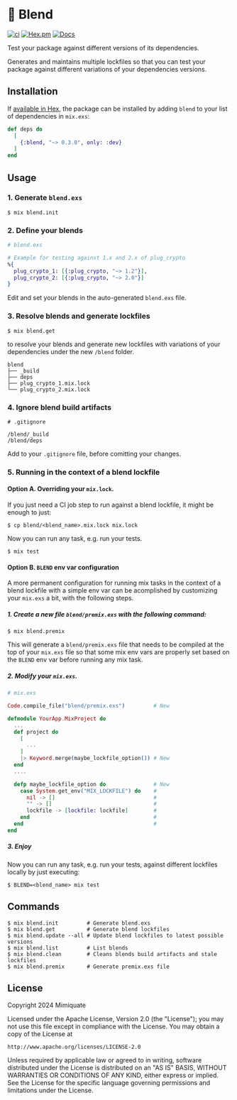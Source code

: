 # 🥣 Blend

[![ci](https://github.com/mimiquate/blend/actions/workflows/ci.yml/badge.svg?branch=main)](https://github.com/mimiquate/blend/actions?query=branch%3Amain)
[![Hex.pm](https://img.shields.io/hexpm/v/blend.svg)](https://hex.pm/packages/blend)
[![Docs](https://img.shields.io/badge/docs-gray.svg)](https://hexdocs.pm/blend)

Test your package against different versions of its dependencies.

Generates and maintains multiple lockfiles so that you can test your package
against different variations of your dependencies versions.

## Installation

If [available in Hex](https://hex.pm/docs/publish), the package can be installed
by adding `blend` to your list of dependencies in `mix.exs`:

```elixir
def deps do
  [
    {:blend, "~> 0.3.0", only: :dev}
  ]
end
```

## Usage

### 1. Generate `blend.exs`

```
$ mix blend.init
```

### 2. Define your blends

```elixir
# blend.exs

# Example for testing against 1.x and 2.x of plug_crypto
%{
  plug_crypto_1: [{:plug_crypto, "~> 1.2"}],
  plug_crypto_2: [{:plug_crypto, "~> 2.0"}]
}
```

Edit and set your blends in the auto-generated `blend.exs` file.


### 3. Resolve blends and generate lockfiles

```
$ mix blend.get
```

to resolve your blends and generate new lockfiles with variations of your dependencies under the new `/blend` folder.

```
blend
├── _build
├── deps
├── plug_crypto_1.mix.lock
└── plug_crypto_2.mix.lock

```

### 4. Ignore blend build artifacts

```
# .gitignore

/blend/_build
/blend/deps
```

Add to your `.gitignore` file, before comitting your changes.


### 5. Running in the context of a blend lockfile

#### Option A. Overriding your `mix.lock`.

If you just need a CI job step to run against a blend lockfile, it might be enough to just:

```
$ cp blend/<blend_name>.mix.lock mix.lock
```

Now you can run any task, e.g. run your tests.

```
$ mix test
```

#### Option B. `BLEND` env var configuration

A more permanent configuration for running mix tasks in the context of a blend lockfile with a simple env var
can be acomplished by customizing your `mix.exs` a bit, with the following steps.

##### 1. Create a new file `blend/premix.exs` with the following command:

```
$ mix blend.premix
```

This will generate a `blend/premix.exs` file that needs to be compiled at the top of your `mix.exs` file
so that some mix env vars are properly set based on the `BLEND` env var before running any mix task.

##### 2. Modify your `mix.exs`.

```elixir
# mix.exs

Code.compile_file("blend/premix.exs")         # New

defmodule YourApp.MixProject do
  ...
  def project do
    [
      ...
    ]
    |> Keyword.merge(maybe_lockfile_option()) # New
  end
  ....

  defp maybe_lockfile_option do               # New
    case System.get_env("MIX_LOCKFILE") do    #
      nil -> []                               #
      "" -> []                                #
      lockfile -> [lockfile: lockfile]        #
    end                                       #
  end                                         #
end            
```

##### 3. Enjoy

Now you can run any task, e.g. run your tests, against different lockfiles locally by just executing:

```
$ BLEND=<blend_name> mix test
```

## Commands

```
$ mix blend.init         # Generate blend.exs
$ mix blend.get          # Generate blend lockfiles
$ mix blend.update --all # Update blend lockfiles to latest possible versions
$ mix blend.list         # List blends
$ mix blend.clean        # Cleans blends build artifacts and stale lockfiles
$ mix blend.premix       # Generate premix.exs file
```

## License

Copyright 2024 Mimiquate

Licensed under the Apache License, Version 2.0 (the "License");
you may not use this file except in compliance with the License.
You may obtain a copy of the License at

    http://www.apache.org/licenses/LICENSE-2.0

Unless required by applicable law or agreed to in writing, software
distributed under the License is distributed on an "AS IS" BASIS,
WITHOUT WARRANTIES OR CONDITIONS OF ANY KIND, either express or implied.
See the License for the specific language governing permissions and
limitations under the License.
